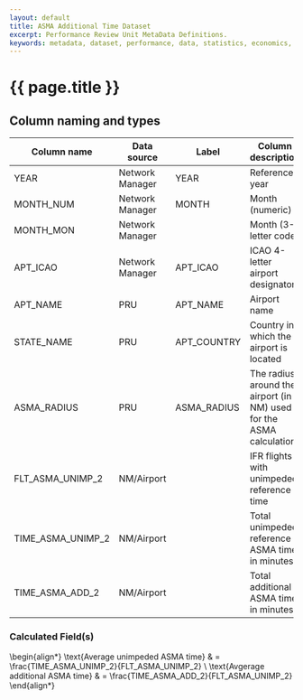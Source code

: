 ```yaml
---
layout: default
title: ASMA Additional Time Dataset
excerpt: Performance Review Unit MetaData Definitions.
keywords: metadata, dataset, performance, data, statistics, economics, air transport, flights, europe, cost efficiency
---
```

# {{ page.title }}


## Column naming and types

| Column name       | Data source     | Label       | Column description                                                  | Example  |
|-------------------|-----------------|-------------|---------------------------------------------------------------------|----------|
| YEAR              | Network Manager | YEAR        | Reference year                                                      | 2014     |
| MONTH_NUM         | Network Manager | MONTH       | Month (numeric)                                                     | 1        |
| MONTH_MON         | Network Manager |             | Month (3-letter code)                                               | JAN      |
| APT_ICAO          | Network Manager | APT_ICAO    | ICAO 4-letter airport designator                                    | EBBR     |
| APT_NAME          | PRU             | APT_NAME    | Airport name                                                        | Brussels |
| STATE_NAME        | PRU             | APT_COUNTRY | Country in which the airport is located                             | Belgium  |
| ASMA_RADIUS       | PRU             | ASMA_RADIUS | The radius around the airport (in NM) used for the ASMA calculation | 40       |
| FLT_ASMA_UNIMP_2  | NM/Airport      |             | IFR flights with unimpeded reference time                           | 7290     |
| TIME_ASMA_UNIMP_2 | NM/Airport      |             | Total unimpeded reference ASMA time in minutes                      | 60081    |
| TIME_ASMA_ADD_2   | NM/Airport      |             | Total additional ASMA time in minutes                               | 15175    |


### Calculated Field(s)

\begin{align*}
\text{Average unimpeded ASMA time} & = \frac{TIME\_ASMA\_UNIMP\_2}{FLT\_ASMA\_UNIMP\_2} \\
\text{Avgerage additional ASMA time} & = \frac{TIME\_ASMA\_ADD\_2}{FLT\_ASMA\_UNIMP\_2}
\end{align*}
